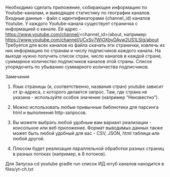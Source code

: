 Необходимо сделать приложение, собирающее информацию по Youtube-каналам, и
выводящее статистику по географии каналов.
Входные данные - файл с идентификаторами (channel_id) каналов Youtube.
У каждого Youtube-канала существует страничка с информацией о канале.
Её адрес - https://www.youtube.com/channel/<channel_id>/about, например:
https://www.youtube.com/channel/UCxSv7WIOXbyDAvw2US1LSlg/about
Требуется для всех каналов из файла скачать эти странички, извлечь из них информацию
по странам и числу подписчиков каждого канала.
На выходе нужно получить список стран, число каналов в каждой стране, суммарное
количество подписчиков каналов этой страны. Список упорядочить по убыванию
суммарного количества подписчиков.


Замечания
1. Язык страницы (и, соответственно, названия стран) youtube зависит от ip-адреса, с
которого делается запрос. Там, где страна не указана - используйте особое
значение (например “Неизвестно”).
2. Можно использовать любые привычные библиотеки для парсинга html и
выполнения http-запросов.

3. Вы можете выбрать любой удобным вам вариант реализации - консольное или веб
приложение. Формат выводимых данных также может быть любой удобный для
вас - CSV, JSON, html таблица или любой другой.
4. Плюсом будет реализация параллельной обработки разных страниц в разных
потоках (например, в 8 потоков).



Для Запуска
cd youtube
gradle run
список ИД ютуб каналов находится в files/yt-ch.txt
